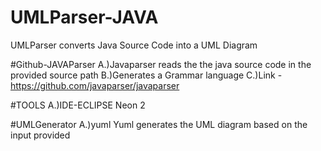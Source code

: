 # UMLParser-JAVA
UMLParser converts Java Source Code into a UML Diagram

#Github-JAVAParser
A.)Javaparser reads the the java source code in the provided source path
B.)Generates a Grammar language
C.)Link - https://github.com/javaparser/javaparser


#TOOLS
A.)IDE-ECLIPSE Neon 2

#UMLGenerator
A.)yuml
Yuml generates the UML diagram based on the input provided

